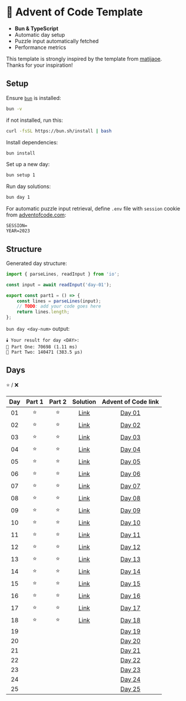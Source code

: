 # 🎄 Advent of Code Template

- **Bun & TypeScript**
- Automatic day setup
- Puzzle input automatically fetched
- Performance metrics

This template is strongly inspired by the template from [matijaoe](https://github.com/matijaoe/advent-of-code/).\
Thanks for your inspiration!

## Setup

Ensure [`bun`](https://bun.sh/) is installed:

```sh
bun -v
```

if not installed, run this:

```sh
curl -fsSL https://bun.sh/install | bash
```

Install dependencies:

```sh
bun install
```

Set up a new day:

```sh
bun setup 1
```

Run day solutions:

```sh
bun day 1
```

For automatic puzzle input retrieval, define `.env` file with `session` cookie from [adventofcode.com](https://adventofcode.com):

```env
SESSION=
YEAR=2023
```

## Structure

Generated day structure:

```ts
import { parseLines, readInput } from 'io';

const input = await readInput('day-01');

export const part1 = () => {
	const lines = parseLines(input);
	// TODO: add your code goes here
	return lines.length;
};
```

`bun day <day-num>` output:

```text
🕯️ Your result for day <DAY>:
🌲 Part One: 70698 (1.11 ms)
🎄 Part Two: 140471 (383.5 µs)
```

## Days

⭐ / ❌

| Day | Part 1 | Part 2 |       Solution       |              Advent of Code link               |
| :-: | :----: | :----: | :------------------: | :--------------------------------------------: |
| 01  |   ⭐   |   ⭐   | [Link](./src/day-01) | [Day 01](https://adventofcode.com/2023/day/1)  |
| 02  |   ⭐   |   ⭐   | [Link](./src/day-02) | [Day 02](https://adventofcode.com/2023/day/2)  |
| 03  |   ⭐   |   ⭐   | [Link](./src/day-03) | [Day 03](https://adventofcode.com/2023/day/3)  |
| 04  |   ⭐   |   ⭐   | [Link](./src/day-04) | [Day 04](https://adventofcode.com/2023/day/4)  |
| 05  |   ⭐   |   ⭐   | [Link](./src/day-05) | [Day 05](https://adventofcode.com/2023/day/5)  |
| 06  |   ⭐   |   ⭐   | [Link](./src/day-06) | [Day 06](https://adventofcode.com/2023/day/6)  |
| 07  |   ⭐   |   ⭐   | [Link](./src/day-07) | [Day 07](https://adventofcode.com/2023/day/7)  |
| 08  |   ⭐   |   ⭐   | [Link](./src/day-08) | [Day 08](https://adventofcode.com/2023/day/8)  |
| 09  |   ⭐   |   ⭐   | [Link](./src/day-09) | [Day 09](https://adventofcode.com/2023/day/9)  |
| 10  |   ⭐   |   ⭐   | [Link](./src/day-10) | [Day 10](https://adventofcode.com/2023/day/10) |
| 11  |   ⭐   |   ⭐   | [Link](./src/day-11) | [Day 11](https://adventofcode.com/2023/day/11) |
| 12  |   ⭐   |   ⭐   | [Link](./src/day-12) | [Day 12](https://adventofcode.com/2023/day/12) |
| 13  |   ⭐   |   ⭐   | [Link](./src/day-13) | [Day 13](https://adventofcode.com/2023/day/13) |
| 14  |   ⭐   |   ⭐   | [Link](./src/day-14) | [Day 14](https://adventofcode.com/2023/day/14) |
| 15  |   ⭐   |   ⭐   | [Link](./src/day-15) | [Day 15](https://adventofcode.com/2023/day/15) |
| 16  |   ⭐   |   ⭐   | [Link](./src/day-16) | [Day 16](https://adventofcode.com/2023/day/16) |
| 17  |   ⭐   |   ⭐   | [Link](./src/day-17) | [Day 17](https://adventofcode.com/2023/day/17) |
| 18  |   ⭐   |   ⭐   | [Link](./src/day-18) | [Day 18](https://adventofcode.com/2023/day/18) |
| 19  |        |        |                      | [Day 19](https://adventofcode.com/2023/day/19) |
| 20  |        |        |                      | [Day 20](https://adventofcode.com/2023/day/20) |
| 21  |        |        |                      | [Day 21](https://adventofcode.com/2023/day/21) |
| 22  |        |        |                      | [Day 22](https://adventofcode.com/2023/day/22) |
| 23  |        |        |                      | [Day 23](https://adventofcode.com/2023/day/23) |
| 24  |        |        |                      | [Day 24](https://adventofcode.com/2023/day/24) |
| 25  |        |        |                      | [Day 25](https://adventofcode.com/2023/day/25) |
